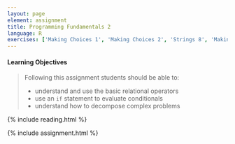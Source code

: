 ```yaml
---
layout: page
element: assignment
title: Programming Fundamentals 2
language: R
exercises: ['Making Choices 1', 'Making Choices 2', 'Strings 8', 'Making Choices 3', 'Basic 2']
---
```


#### Learning Objectives

> Following this assignment students should be able to:
>
> - understand and use the basic relational operators
> - use an `if` statement to evaluate conditionals
> - understand how to decompose complex problems

{% include reading.html %}

{% include assignment.html %}
